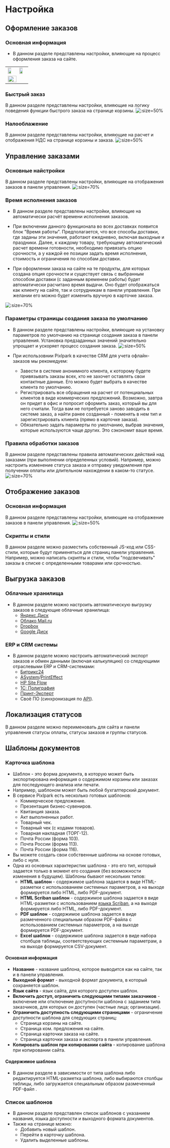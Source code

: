 # Настройка
## Оформление заказов
### Основная информация
* В данном разделе представлены настройки, влияющие на процесс оформления заказа на сайте.
<table>
<tr>
<td><img src="../_media/order/order51.png" width="70%"></td>
<td><img src="../_media/order/order53.png" width="70%"></td>
</tr><tr>
<td colspan="2"><img src="../_media/order/order57.png" width="70%"></td>
</tr>
</table>

### Быстрый заказ
В данном разделе представлены настройки, влияющие на логику поведения функции быстрого заказа на странице корзины.
![](../_media/order/order61.png ':size=50%')

### Налооблажение
В данном разделе представлены настройки, влияющие на расчет и отображения НДС на странице корзины и заказа.
![](../_media/order/order62.png ':size=50%')

## Управление заказами
### Основные найстройки
В данном разделе представлены настройки, влияющие на отображения заказов в панели управления.
![](../_media/order/order63.png ':size=70%')

### Время исполнения заказов
* В данном разделе представлены настройки, влияющие на автоматически расчёт времени исполнения заказов.

* При включении данного функционала во всех доставках появится блок "Время работы". Предполагается, что все способы доставки, где заданы эти значения, работают ежедневно, включая выходные и праздники. Далее, к каждому товару, требующему автоматический расчет времени готовности, необходимо привязать опцию срочности, а у каждой ее позиции задать время исполнения, стоимость и ограничения по способам доставки.

* При оформлении заказа на сайте на те продукты, для которых создана опция срочности и существует связь с выбранным способом доставки (с заданным временем работы) будет автоматически расчитано время выдачи. Оно будет отображаться как клиенту на сайте, так и сотрудникам в панели управления. При желании его можно будет изменить вручную в карточке заказа. 

![](../_media/order/order64.png ':size=70%')

### Параметры страницы создания заказа по умолчанию
* В данном разделе представлены настройки, влияющие на установку параметров по умолчанию на странице создания заказа в панели управления. Установка предзаданных значений значительно упрощает и ускоряет процесс создания заказа.
![](../_media/order/order65.png ':size=50%')

* При использовнии Pixlpark в качестве CRM для учета офлайн-заказов мы рекомедуем:
   + Завести в системе анонимного клиента, к которому будете привязывать заказы всех, кто не захочет оставлять свои контактные данные. Его можно будет выбрать в качестве клиента по умолчанию.
   + Регистрировать все обращения на расчет от потенциальных клиентов в виде коммерческих предложений. Возможно, завтра он придет в офис и попросит оформить заказ, который вы для него считали. Тогда вам не потребуется заново заводить в системе заказ, а найти ранее созданный - поменять в нем тип и зарегистрировать клиента (прямо в карточке заказа).
   + Обязательно задать парамерты по умолчанию, выбрав значения, которые используются чаще других. Это сэкономит ваше время.

### Правила обработки заказов
В данном разделе представлены правила автоматических действий над заказами (при выполнении определенных условий). Например, можно настроить изменение статуса заказа и отправку уведомления при получении оплаты или длительном нахождении в каком-то статусе.
![](../_media/order/order66.png ':size=70%')

## Отображение заказов
### Основная информация
В данном разделе представлены настройки, влияющие на отображение заказов в панели управления.
![](../_media/order/order67.png ':size=50%')

### Скрипты и стили
В данном разделе можно разместить собственный JS-код или CSS-стили, которые будут применяться для страниц панели управления. Например, можно написать скрипты и стили, чтобы "подсвечивать" заказы в списке c определенными товарами или срочностью.

## Выгрузка заказов
### Облачные хранилища
* В данном разделе можно настроить автоматическую выгрузку заказов в следующие облачные хранилища:
    + [Яндекс.Диск](https://disk.yandex.ru/)
    + [Облако Mail.ru](https://cloud.mail.ru/)
    + [Dropbox](https://www.dropbox.com/ru/)
    + [Google Диск](https://drive.google.com/)

### ERP и CRM системы
* В данном разделе можно настроить автоматический экспорт заказов и обмен данными (включая калькуляцию) со следующими отраслевыми ERP и CRM-системами:
    + [Битрикс24](https://www.bitrix24.ru/)
    + [ASystem](https://monorhythm.ru/)/[PrintEffect](https://printeffect.ru/)
    + [HP Site Flow](https://hpsiteflow.com/)
    + [1С: Полиграфия](https://solutions.1c.ru/catalog/polygraphy)
    + [Принт-Эксперт](https://print-expert.net/)
    + Своё ПО (синхронизация по [API](/dev/api.md)).

## Локализация статусов
В данном разделе можно переименовать для сайта и панели управления статусы оплаты, статусы заказов и группы статусов.

## Шаблоны документов
### Карточка шаблона
* Шаблон - это форма документа, в которую может быть экспортирована информация о содержимом корзины или заказах для последующего анализа или печати.
* Например, шаблоном может быть любой бухгалтерский документ.
* В сервисе Pixlpark есть несколько готовых шаблонов:
    + Коммерческое предложение.
    + Презентация бизнес-сувениров.
    + Квитанция заказа.
    + Акт выполненных работ.
    + Товарный чек.
    + Товарный чек (с кодами товаров).
    + Товарная накладная (ТОРГ-12).
    + Почта России (форма 103).
    + Почта России (форма 113).
    + Почта России (форма 116).
* Вы можете создать свои собственные шаблоны на основе готовых, либо с нуля.
* Одна из основных характеристик шаблона - это его тип, который задается только в момент его создания (без возможности изменения в будущем). Шаблоны бывают нескольких типов:
    + **HTML шаблон** - содержимое шаблона задается в виде HTML-разметки с использованием системных параметров, а на выходе формируется либо HTML, либо PDF-документ.
    + **HTML Scriban шаблон** - содержимое шаблона задается в виде HTML-разметки с использованием [языка Scriban](/dev/scriban.md), а на выходе формируется либо HTML, либо PDF-документ.
    + **PDF шаблон** - содержимое шаблона задается в виде размеченного специальным образом PDF-файла с использованием системных параметров, а на выходе формируется PDF-документ.
    + **Excel шаблон** - содержимое шаблона задается в виде набора столбцов таблицы, соответствующих системным параметрам, а на выходе формируется CSV-документ.

#### Основная информация
* **Название** - название шаблона, которое выводится как на сайте, так и в панели управления.
* **Выходной формат** - выходной формат документа, в который сохраняется шаблон.
* **Язык сайта** - язык сайта, для которого доступен шаблон.
* **Включить доступ, ограничить следующими типами заказчиков** - включение или отключение доступности шаблона с заданием типа заказчиков, для которых он доступен (частные лица; организации).
* **Ограничить доступность следующими страницами** - ограничение доступности шаблона для следующих страниц:
    + Страница корзины на сайте.
    + Страница ком. предложения на сайте.
    + Страница карточки заказа на сайте.
    + Страница карточки заказа и экспорта в панели управления.
* **Копировать шаблон при копировании сайта** - копирование шаблона при копировании сайта.

#### Содержимое шаблона
* В данном разделе в зависимости от типа шаблона либо редактируется HTML-разметка шаблона, либо выбираются столбцы таблицы, либо загружается специальным образом размеченный PDF-файл .

### Список шаблонов
* В данном разделе представлен список шаблонов с указанием названия, языка доступности и выходного формата документов.
* Также на странице можно:
    + Добавить новый шаблон.
    + Перейти в карточку шаблона.
    + Удалить выделенные шаблоны.